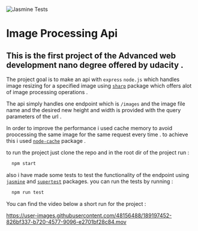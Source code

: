 ![Jasmine Tests ](https://github.com/mohamedessmattawfik/imageProcessingApi/actions/workflows/main.yml/badge.svg)

# Image Processing Api



## This is the first project of the Advanced web development nano degree offered by udacity . 
 The project goal is to make an api with `express` `node.js` which handles image resizing for a specified image using [`sharp`](https://www.npmjs.com/package/sharp) package which offers alot of image processing operations . 

 The api simply handles one endpoint which is `/images` and the image file name and the desired new height and width is provided with the query parameters of the url . 

In order to improve the performance i used cache memory to avoid proocessing the same image for the same request every time . to achieve this i used [`node-cache`](https://www.npmjs.com/package/node-cache) package .

to run the project just clone the repo and in the root dir of the project run : 
  ```bash
    npm start
  ```
  
  also i have made some tests to test the functionality of the endpoint using [`jasmine`](https://www.npmjs.com/package/jasmine) and [`supertest`](https://www.npmjs.com/package/supertest) packages. you can run the tests by running : 
  
  ```bash
    npm run test
  ```
   You can find the video below a short run for the project : 

https://user-images.githubusercontent.com/48156488/189197452-826bf337-b720-4577-9096-e2701bf28c84.mov

